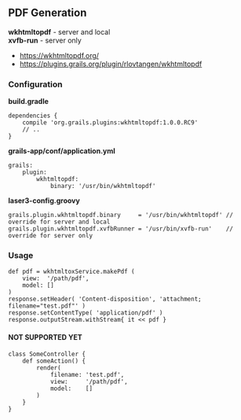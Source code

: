 
## PDF Generation

**wkhtmltopdf** - server and local  
**xvfb-run** - server only

- https://wkhtmltopdf.org/
- https://plugins.grails.org/plugin/rlovtangen/wkhtmltopdf

### Configuration

**build.gradle**

    dependencies {
        compile 'org.grails.plugins:wkhtmltopdf:1.0.0.RC9'
        // ..
    }

**grails-app/conf/application.yml**

    grails:
        plugin:
            wkhtmltopdf:
                binary: '/usr/bin/wkhtmltopdf'

**laser3-config.groovy**

    grails.plugin.wkhtmltopdf.binary     = '/usr/bin/wkhtmltopdf' // override for server and local
    grails.plugin.wkhtmltopdf.xvfbRunner = '/usr/bin/xvfb-run'    // override for server only

### Usage

    def pdf = wkhtmltoxService.makePdf (
        view:  '/path/pdf',
        model: []
    )
    response.setHeader( 'Content-disposition', 'attachment; filename="test.pdf"' )
    response.setContentType( 'application/pdf' )
    response.outputStream.withStream{ it << pdf }

#### NOT SUPPORTED YET

    class SomeController {
        def someAction() {
            render( 
                filename: 'test.pdf',
                view:     '/path/pdf',
                model:    []
            )
        }
    }